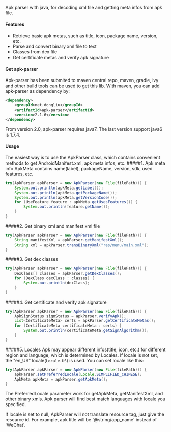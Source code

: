 Apk parser with java, for decoding xml file and getting meta infos from apk file.

#### Features
* Retrieve basic apk metas, such as title, icon, package name, version, etc.
* Parse and convert binary xml file to text 
* Classes from dex file
* Get certificate metas and verify apk signature

#### Get apk-parser
Apk-parser has been submited to maven central repo, maven, gradle, ivy and other build tools can be used to get this lib.
With maven, you can add apk-parser as dependency by:
```xml
<dependency>
    <groupId>net.dongliu</groupId>
    <artifactId>apk-parser</artifactId>
    <version>2.1.6</version>
</dependency>
```
From version 2.0, apk-parser requires java7. The last version support java6 is 1.7.4.

#### Usage
The easiest way is to use the ApkParser class, which contains convenient methods to get AndroidManifest.xml, apk meta infos, etc.
#####1. Apk meta info
ApkMeta contains name(label), packageName, version, sdk, used features, etc.
```java
try(ApkParser apkParser = new ApkParser(new File(filePath))) {
    System.out.println(apkMeta.getLabel());
    System.out.println(apkMeta.getPackageName());
    System.out.println(apkMeta.getVersionCode());
    for (UseFeature feature : apkMeta.getUsesFeatures()) {
        System.out.println(feature.getName());
    }
}
```
#####2. Get binary xml and manifest xml file
```java
try(ApkParser apkParser = new ApkParser(new File(filePath))) {
    String manifestXml = apkParser.getManifestXml();
    String xml = apkParser.transBinaryXml("res/menu/main.xml");
}
```
#####3. Get dex classes
```java
try(ApkParser apkParser = new ApkParser(new File(filePath))) {
    DexClass[] classes = apkParser.getDexClasses();
    for (DexClass dexClass : classes) {
        System.out.println(dexClass);
    }
}
```

#####4. Get certificate and verify apk signature
```java
try(ApkParser apkParser = new ApkParser(new File(filePath))) {
    ApkSignStatus signStatus = apkParser.verifyApk();
    List<CertificateMeta> certs = apkParser.getCertificateMetas();
    for (CertificateMeta certificateMeta : certs) {
        System.out.println(certificateMeta.getSignAlgorithm());
    }
}
```

#####5. Locales
Apk may appear different infos(title, icon, etc.) for different region and language, which is determined by Locales.
If locale is not set, the "en_US" locale(<code>Locale.US</code>) is used. You can set locale like this:
```java
try(ApkParser apkParser = new ApkParser(new File(filePath))) {
    apkParser.setPreferredLocale(Locale.SIMPLIFIED_CHINESE);
    ApkMeta apkMeta = apkParser.getApkMeta();
}
```
The PreferredLocale parameter work for getApkMeta, getManifestXml, and other binary xmls.
Apk parser will find best match languages with locale you specified.

If locale is set to null, ApkParser will not translate resource tag, just give the resource id.
For example, apk title will be '@string/app_name' instead of 'WeChat'.
